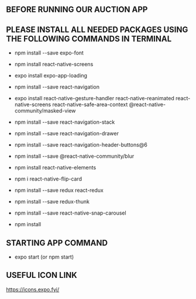 ## BEFORE RUNNING OUR AUCTION APP
## PLEASE INSTALL ALL NEEDED PACKAGES USING THE FOLLOWING COMMANDS IN TERMINAL

* npm install --save expo-font
* npm install react-native-screens
* expo install expo-app-loading
* npm install --save react-navigation
* expo install react-native-gesture-handler react-native-reanimated react-native-screens react-native-safe-area-context @react-native-community/masked-view
* npm install --save react-navigation-stack
* npm install --save react-navigation-drawer
* npm install --save react-navigation-header-buttons@6
* npm install --save @react-native-community/blur
* npm install react-native-elements
* npm i react-native-flip-card
* npm install --save redux react-redux 
* npm install --save redux-thunk
* npm install --save react-native-snap-carousel

* npm install

## STARTING APP COMMAND

* expo start (or npm start)

## USEFUL ICON LINK
https://icons.expo.fyi/

